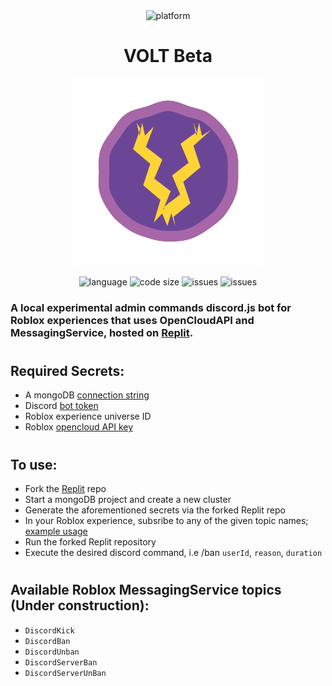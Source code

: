 

<div align="center">
    <img alt="platform" src="https://camo.githubusercontent.com/27d9a984b7c15ec14322b53f221c964e8218459b0209e7f8f6fb3d68c5d80351/68747470733a2f2f696d672e736869656c64732e696f2f7374617469632f76313f7374796c653d666f722d7468652d6261646765266d6573736167653d526f626c6f7826636f6c6f723d303030303030266c6f676f3d526f626c6f78266c6f676f436f6c6f723d464646464646266c6162656c3d">
    <h1>VOLT Beta</h1>
    <img src="./assets/VoltLogo.png" width="300" height="300" alt="blueprint illustration">
    <p>
        <img alt="language" src="https://img.shields.io/github/languages/top/KhanPython/Volt-beta" >
        <img alt="code size" src="https://img.shields.io/github/languages/code-size/KhanPython/Volt-beta">
        <img alt="issues" src="https://img.shields.io/github/issues/KhanPython/Volt-beta" >
        <img alt="issues" src="https://img.shields.io/github/last-commit/KhanPython/Volt-Beta" >
    </p>
</div>


### A local **experimental** admin commands discord.js bot for Roblox experiences that uses OpenCloudAPI and MessagingService, hosted on [Replit](https://replit.com/@pythonlittlegam/VOLT-Beta#index.js).
#
## Required Secrets:
* A mongoDB [connection string](https://www.mongodb.com/docs/compass/current/connect/)
* Discord [bot token](https://docs.discordbotstudio.org/setting-up-dbs/finding-your-bot-token) 
* Roblox experience universe ID
* Roblox [opencloud API key](https://developer.roblox.com/en-us/articles/open-cloud)
#
## To use:
* Fork the [Replit](https://replit.com/@pythonlittlegam/VOLT-Beta#index.js) repo
* Start a mongoDB project and create a new cluster
* Generate the aforementioned secrets via the forked Replit repo
* In your Roblox experience, subsribe to any of the given topic names; [example usage](example/ExampleUsage.lua)
* Run the forked Replit repository 
* Execute the desired discord command, i.e /ban `userId`, `reason`, `duration`  
#
## Available Roblox MessagingService topics (**Under construction**):
* `DiscordKick` 
* `DiscordBan`
* `DiscordUnban`
* `DiscordServerBan`
* `DiscordServerUnBan`